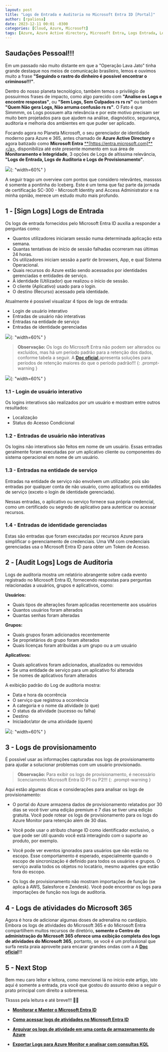 ```yaml
---
layout: post
title: "Logs de Entrada e Auditoria no Microsoft Entra ID [Portal]"
author: [rpaliosa]
date: 2023-12-11 00:01 -0300
categories: [Cloud, Azure, Microsoft]
tags: [Azure, Azure Active directory, Microsoft Entra, Logs Entrada, Logs Auditoria, Identidade]
---
```


## Saudações Pessoal!!!

Em um passado não muito distante em que a "Operação Lava Jato" tinha grande destaque nos meios de comunicação brasileiro, lemos e ouvimos muito a frase **"Seguindo o rastro do dinheiro é possível encontrar o  criminoso!!!"**. 

Dentro do nosso planeta tecnológico, também temos o privilégio de possuirmos frases de impacto, como algo parecido com **"Analise os Logs e encontre respostas"**, ou **"Sem Logs, Sem Culpados rs rs rs"** ou também **"Quem Não gera Logs, Não arruma confusão rs rs"**. O Fato é que 
Simmmm, os Logs possuem alta relevância e por este motivo precisam ser muito bem projetados para que ajudem na análise, diagnóstico, segurança, auditoria e melhoria dos ambientes em que puder ser aplicado.

Focando agora no Planeta Microsoft, o seu gerenciador de identidade moderno para Azure e 365, antes chamado de **Azure Active Directory** e agora batizado como **Microsoft Entra** <a href="https://entra.microsoft.com" target="_blank"> **[https://entra.microsoft.com]**</a>, disponibiliza até este presente momento em sua área de **Monitoramento e Integridade**, 3 opções de Logs de altíssima relevância, **"Logs de Entrada, Logs de Auditoria e Logs de Provisionamento"**.  

![](/assets/img/78/01.png){: "width=60%" }

A seguir trago um overview com pontos que considero relevântes, masssss é somente a pontinha do Iceberg. Este é um tema que faz parte da jornada de certificação SC-300 - Microsoft Identity and Access Administrator e na minha opnião, merece um estudo muito mais profundo.

## 1 - [Sign Logs] Logs de Entrada 

Os logs de entrada fornecidos pelo Microsoft Entra ID auxilia a responder a perguntas como:

- Quantos utilizadores iniciaram sessão numa determinada aplicação esta semana.
- Quantas tentativas de início de sessão falhadas ocorreram nas últimas 24 horas.
- Os utilizadores iniciam sessão a partir de browsers, App, e qual Sistema Operacional.
- Quais recursos do Azure estão sendo acessados por identidades gerenciadas e entidades de serviço.
- A identidade (Utilizador) que realizou o início de sessão.
- O cliente (Aplicativo) usado para o login.
- O destino (Recurso) acessado pela identidade.

Atualmente é possível visualizar 4 tipos de logs de entrada:

- Login de usuário interativo
- Entradas de usuário não interativas
- Entradas na entidade de serviço
- Entradas de identidade gerenciadas

![](/assets/img/78/02.png){: "width=60%" }

>**Observação:** Os logs do Microsoft Entra não podem ser alterados ou excluídos, mas há um período padrão para a   retenção dos dados, conforme tabela a seguir. A <a href="https://learn.microsoft.com/pt-br/entra/identity/monitoring-health/reference-reports-data-retention?source=recommendations" target="_blank"> **Doc oficial** </a> apresenta soluções para períodos de retenção maiores do que o período padrão!!!
{: .prompt-warning }

![](/assets/img/78/03.png){: "width=60%" }

### **1.1 - Login de usuário interativo** 

Os logins interativos são realizados por um usuário e mostram entre outros resultados:
- Localização
- Status do Acesso Condicional

### **1.2 - Entradas de usuário não interativas**

Os logins não interativos são feitos em nome de um usuário. Essas entradas geralmente foram executadas por um aplicativo cliente ou componentes do sistema operacional em nome de um usuário.

### **1.3 - Entradas na entidade de serviço**

 Entradas na entidade de serviço não envolvem um utilizador, pois são entradas por qualquer conta de não usuário, como aplicativos ou entidades de serviço (exceto o login de identidade gerenciada).

 Nessas entradas, o aplicativo ou serviço fornece sua própria credencial, como um certificado ou segredo de aplicativo para autenticar ou acessar recursos.

### **1.4 - Entradas de identidade gerenciadas**

Estas são entradas que foram executadas por recursos Azure para simplificar o gerenciamento de credenciais. Uma VM com credenciais gerenciadas usa o Microsoft Entra ID para obter um Token de Acesso.


## 2 - [Audit Logs] Logs de Auditoria 

Logs de auditoria mostra um relatório abrangente sobre cada evento registrado no Microsoft Entra ID, fornecendo respostas para perguntas relacionadas a usuários, grupos e aplicativos, como:

**Usuários:**
- Quais tipos de alterações foram aplicadas recentemente aos usuários
- Quantos usuários foram alterados
- Quantas senhas foram alteradas

**Grupos:**
- Quais grupos foram adicionados recentemente
- Se proprietários do grupo foram alterados
- Quais licenças foram atribuídas a um grupo ou a um usuário

**Aplicativos:**
- Quais aplicativos foram adicionados, atualizados ou removidos
- Se uma entidade de serviço para um aplicativo foi alterada
- Se nomes de aplicativos foram alterados

A exibição padrão do Log de auditoria mostra:

- Data e hora da ocorrência
- O serviço que registrou a ocorrência
- A categoria e o nome da atividade (o que)
- O status da atividade (sucesso ou falha)
- Destino
- Iniciador/ator de uma atividade (quem)

![](/assets/img/78/04.png){: "width=60%" }

## 3 - Logs de provisionamento

É possível usar as informações capturadas nos logs de provisionamento para ajudar a solucionar problemas com um usuário provisionado.

>**Observação:** Para exibir os logs de provisionamento, é necessário licenciamento Microsoft Entra ID P1 ou P2!!!
{: .prompt-warning }

Aqui estão algumas dicas e considerações para analisar os logs de provisionamento:

- O portal do Azure armazena dados de provisionamento relatados por 30 dias se você tiver uma edição premium e 7 dias se tiver uma edição gratuita. Você pode rotear os logs de provisionamento para os logs do Azure Monitor para retenção além de 30 dias.

- Você pode usar o atributo change ID como identificador exclusivo, o que pode ser útil quando você está interagindo com o suporte ao produto, por exemplo.

- Você pode ver eventos ignorados para usuários que não estão no escopo. Esse comportamento é esperado, especialmente quando o escopo de sincronização é definido para todos os usuários e grupos. O serviço avalia todos os objetos no locatário, mesmo aqueles que estão fora do escopo.

- Os logs de provisionamento não mostram importações de função (se aplica à AWS, Salesforce e Zendesk). Você pode encontrar os logs para importações de função nos logs de auditoria.

## 4 - Logs de atividades do Microsoft 365

Agora é hora de adicionar algumas doses de adrenalina no cardápio.
Embora os logs de atividades do Microsoft 365 e do Microsoft Entra compartilhem muitos recursos de diretório, **somente o Centro de administração do Microsoft 365 oferece uma exibição completa dos logs de atividades do Microsoft 365**, portanto, se você é um profissional que surfa nesta praia aproveite para encarar grandes ondas com a A <a href="https://learn.microsoft.com/pt-br/microsoft-365/admin/admin-overview/admin-center-overview?view=o365-worldwide" target="_blank"> **Doc oficial**</a>!!!

## 5 - Next Stop

Bem meu caro leitor e leitora, como mencionei lá no início este artigo, isto aqui é somente a entrada, pra você que gostou do assunto deixo a seguir o prato principal com direito a sobremesa. 

Tkssss pela leitura e até breve!!! 🍻🚀 

- <a href="https://learn.microsoft.com/pt-br/training/modules/monitor-maintain-azure-active-directory/" target="_blank"> **Monitorar e Manter o Microsoft Entra ID**</a>

- <a href="https://learn.microsoft.com/pt-br/entra/identity/monitoring-health/howto-access-activity-logs" target="_blank"> **Como acessar logs de atividades no Microsoft Entra ID**</a>

- <a href="https://learn.microsoft.com/pt-br/entra/identity/monitoring-health/howto-archive-logs-to-storage-account" target="_blank"> **Arquivar os logs de atividade em uma conta de armazenamento do Azure**</a>

- <a href="https://www.youtube.com/watch?v=YaAThOU1Px0" target="_blank"> **Exportar Logs para Azure Monitor e analisar com consultas KQL**</a>